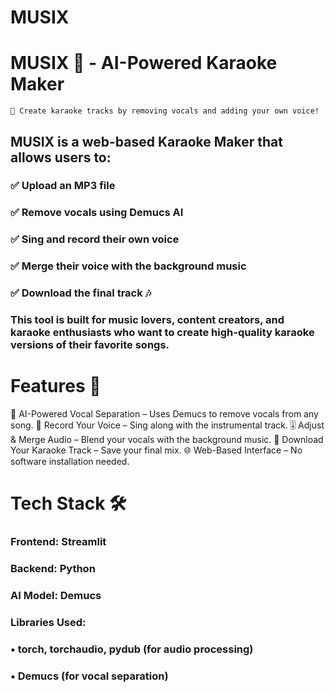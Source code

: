# MUSIX

# MUSIX 🎵 - AI-Powered Karaoke Maker

	🎤 Create karaoke tracks by removing vocals and adding your own voice!

## MUSIX is a web-based Karaoke Maker that allows users to:
### ✅ Upload an MP3 file
### ✅ Remove vocals using Demucs AI
### ✅ Sing and record their own voice
### ✅ Merge their voice with the background music
### ✅ Download the final track 🎶


### This tool is built for music lovers, content creators, and karaoke enthusiasts who want to create high-quality karaoke versions of their favorite songs.

# Features 🚀

🎼 AI-Powered Vocal Separation – Uses Demucs to remove vocals from any song.
🎤 Record Your Voice – Sing along with the instrumental track.
🎚 Adjust & Merge Audio – Blend your vocals with the background music.
📂 Download Your Karaoke Track – Save your final mix.
🌐 Web-Based Interface – No software installation needed.

# Tech Stack 🛠
###	Frontend: Streamlit
###	Backend: Python
###	AI Model: Demucs
###	Libraries Used:
###		• torch, torchaudio, pydub (for audio processing)
###  		• Demucs (for vocal separation)
